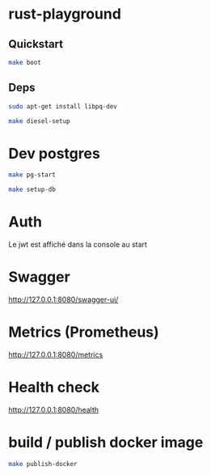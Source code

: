 # rust-playground

## Quickstart

```bash
make boot
```

## Deps

```bash
sudo apt-get install libpq-dev
```

```bash
make diesel-setup
```

# Dev postgres

```bash
make pg-start
 ```

 ```bash
make setup-db
```

# Auth

Le jwt est affiché dans la console au start

# Swagger

http://127.0.0.1:8080/swagger-ui/

# Metrics (Prometheus)

http://127.0.0.1:8080/metrics


# Health check

http://127.0.0.1:8080/health

# build / publish docker image

```bash
make publish-docker
```